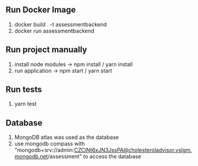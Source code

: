 ## Run Docker Image

1. docker build . -t assessmentbackend
2. docker run assessmentbackend

## Run project manually

1. install node modules -> npm install / yarn install
2. run application -> npm start / yarn start

## Run tests

1. yarn test

## Database

1. MongoDB atlas was used as the database
2. use mongodb compass with "mongodb+srv://admin:CZCiNt6xJN3JssPA@cholesteroladvisor.vslgm.mongodb.net/assessment" to access the database
